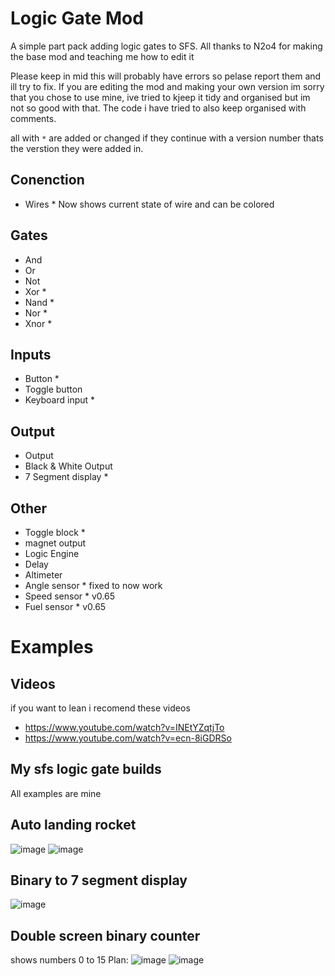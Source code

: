 # Logic Gate Mod
A simple part pack adding logic gates to SFS.
All thanks to N2o4 for making the base mod and teaching me how to edit it

Please keep in mid this will probably have errors so pelase report them and ill try to fix.
If you are editing the mod and making your own version im sorry that you chose to use mine, ive tried to kjeep it tidy and organised but im not so good with that.
The code i have tried to also keep organised with comments.

all with `*` are added or changed if they continue with a version number thats the verstion they were added in.
## Conenction
- Wires * Now shows current state of wire and can be colored

## Gates
- And
- Or
- Not
- Xor *
- Nand *
- Nor *
- Xnor *

## Inputs
- Button *
- Toggle button 
- Keyboard input *

## Output
- Output
- Black & White Output
- 7 Segment display *

## Other
- Toggle block *
- magnet output
- Logic Engine
- Delay
- Altimeter
- Angle sensor * fixed to now work
- Speed sensor * v0.65
- Fuel sensor * v0.65

# Examples
## Videos
if you want to lean i recomend these videos
- https://www.youtube.com/watch?v=INEtYZqtjTo
- https://www.youtube.com/watch?v=ecn-8iGDRSo

## My sfs logic gate builds
All examples are mine
## Auto landing rocket
![image](https://github.com/Cratior/logic-gate-mod-Plus/assets/55932656/e5798ad0-7267-43bf-a3c8-28d251968344)
![image](https://github.com/Cratior/logic-gate-mod-Plus/assets/55932656/4981e22f-3625-4a75-bac0-a54b8721d66a)

## Binary to 7 segment display
![image](https://github.com/Cratior/logic-gate-mod-Plus/assets/55932656/b5101bba-bae6-4533-bc9e-8e4f11b362bf)

## Double screen binary counter
shows numbers 0 to 15
Plan:
![image](https://github.com/Cratior/logic-gate-mod-Plus/assets/55932656/79032e42-1806-40eb-b2f6-a7f8b4b543d7)
![image](https://github.com/Cratior/logic-gate-mod-Plus/assets/55932656/21510a1a-0a22-4d56-ab08-6dcc2b3d9889)
